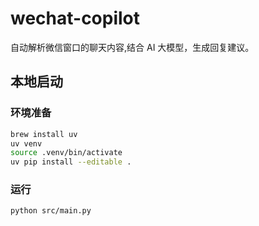 # wechat-copilot

自动解析微信窗口的聊天内容,结合 AI 大模型，生成回复建议。

## 本地启动

### 环境准备

```bash
brew install uv
uv venv
source .venv/bin/activate
uv pip install --editable .
```

### 运行

```bash
python src/main.py
```

